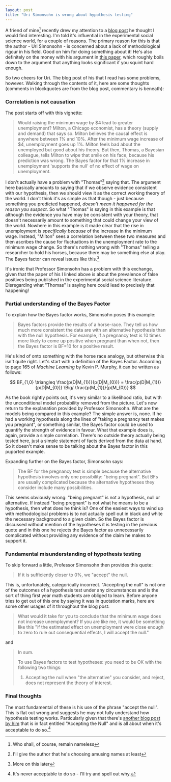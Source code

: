 ```yaml
---
layout: post
title: "Uri Simonsohn is wrong about hypothesis testing"
---
```


 A friend of mine[^1] recently drew my attention to a [blog post](http://datacolada.org/78a#identifier_1_4197) he thought I would find interesting. I'm told it's influential in the experimental social science world, for a couple of reasons. The primary reason for this is that the author - Uri Simonsohn - is concerned about a lack of methodological rigour in his field. Good on him for doing something about it! He's also definitely on the money with his argument in [this paper](https://scholar.google.com/citations?user=oY9xV3EAAAAJ#d=gs_md_cita-d&u=%2Fcitations%3Fview_op%3Dview_citation%26user%3DoY9xV3EAAAAJ%26citation_for_view%3DoY9xV3EAAAAJ%3ARGFaLdJalmkC), which roughly boils down to the argument that anything looks significant if you squint hard enough.
 
 So two cheers for Uri. The blog post of his that I read has some problems, however. Walking through the contents of it, here are some thoughts (comments in blockquotes are from the blog post, commentary is beneath):
 
 <script type="text/javascript" async src="https://cdnjs.cloudflare.com/ajax/libs/mathjax/2.7.5/MathJax.js?config=TeX-MML-AM_CHTML"></script>
 
### Correlation is not causation

The post starts off with this vignette:

>Would raising the minimum wage by $4 lead to greater unemployment? Milton, a Chicago economist, has a theory (supply and demand) that says so. Milton believes the causal effect is anywhere between 1% and 10%. After the minimum wage increase of $4, unemployment goes up 1%.  Milton feels bad about the unemployed but good about his theory.
>But then, Thomas, a Bayesian colleague, tells Milton to wipe that smile on his face, because his prediction was wrong. The Bayes factor for that 1% increase in unemployment 'supports the null' of no effect of wage on unemployment.

I don't actually have a problem with "Thomas"[^3] saying that. The argument here basically amounts to saying that if we observe evidence consistent with our hypothesis, then we should view it as the correct working theory of the world. I don't think it's as simple as that though - just because something you predicted happened, _doesn't mean it happened for the reason you suspect_. So what "Thomas" is saying in this example is that although the evidence you have may be consistent with your theory, that doesn't necessarily amount to something that could change your view of the world. Nowhere in this example is it made clear that the rise in unemployment is _specifically because_ of the increase in the minimum wage. Instead, "Milton" sees a correlation between these two measures and then ascribes the cause for fluctuations in the unemployment rate to the minimum wage change. So there's nothing wrong with "Thomas" telling a researcher to hold his horses, because there may be something else at play. The Bayes factor can reveal issues like this.[^4]

It's ironic that Professor Simonsohn has a problem with this exchange, given that the paper of his I linked above is about the prevalence of false positives being published in the experimental social science literature. Disregarding what "Thomas" is saying here could lead to precisely that happening!

### Partial understanding of the Bayes Factor

To explain how the Bayes factor works, Simonsohn poses this example:

> Bayes factors provide the results of a horse-race. They tell us how much more consistent the data are with an alternative hypothesis than with the null hypothesis. For example, if a pregnancy test is 10 times more likely to come up positive when pregnant than when not, then the Bayes factor is BF=10 for a positive result.

He's kind of onto something with the horse race analogy, but otherwise this isn't quite right. Let's start with a definition of the Bayes Factor. According to page 165 of _Machine Learning_ by Kevin P. Murphy, it can be written as follows:

$$ BF_{1,0} \triangleq \frac{p(D|M_{1})}{p(D|M_{0})} = \frac{p(D|M_{1})}{p(D|M_{0})} \Big/ \frac{p(M_{1})}{p(M_{0})}  $$

As the book rightly points out, it's very similar to a likelihood ratio, but with the unconditional model probability removed from the picture. Let's now return to the explanation provided by Professor Simonsohn. What are the models being compared in this example? The simple answer is, none. If he had a working hypothesis along the lines of "taking a pregnancy test makes you pregnant", or something similar, the Bayes factor could be used to quantify the strength of evidence in favour. What that example does is, again, provide a simple correlation. There's no outside theory actually being tested here, just a simple statement of facts derived from the data at hand. So it doesn't make sense to be talking about the Bayes factor in this puported example.

Expanding further on the Bayes factor, Simonsohn says:

> The BF for the pregnancy test is simple because the alternative hypothesis involves only one possibility: "being pregnant". But BFs are usually complicated because the alternative hypotheses they consider include many possibilities.

This seems obviously wrong: "being pregnant" is not a hypothesis, null or alternative. If instead "being pregnant" is not what he means to be a hypothesis, then what does he think is? One of the easiest ways to wind up with methodological problems is to not actually spell out in black and white the necessary background to a given claim. So the Bayes factor is discussed without mention of the hypotheses it is testing in the previous quote and in this one he rejects the Bayes factor as unnecessarily complicated without providing any evidence of the claim he makes to support it.

### Fundamental misunderstanding of hypothesis testing

To skip forward a little, Professor Simonsohn then provides this quote:

> If it is sufficiently closer to 0%, we "accept" the null.

This is, unfortunately, categorically incorrect. "Accepting the null" is not one of the outcomes of a hypothesis test under any circumstances and is the sort of thing first year math students are obliged to learn. Before anyone tries to get out of this one by saying it was in quotation marks, here are some other usages of it throughout the blog post:

> What would it take for you to conclude that the minimum wage does not increase unemployment? If you are like me, it would be something like this "if the estimated effect on unemployment were close enough to zero to rule out consequential effects, I will accept the null."

and 

> In sum.
>
> To use Bayes factors to test hypotheses: you need to be OK with the following two things:
>
> 1. Accepting the null when "the alternative" you consider, and reject, does not represent the theory of interest.

### Final thoughts

 The most fundamental of these is his use of the phrase "accept the null". This is flat out wrong and suggests he may not fully understand how hypothesis testing works. Particularly given that there's [another blog post by him](http://datacolada.org/42) that is in fact entitled "Accepting the Null" and is all about when it's acceptable to do so.[^2]
 
 [^1]: Who shall, of course, remain nameless
 [^2]: It's never acceptable to do so - I'll try and spell out why.
 [^3]: I'll give the author that he's choosing amusing names at least
 [^4]: More on this later
